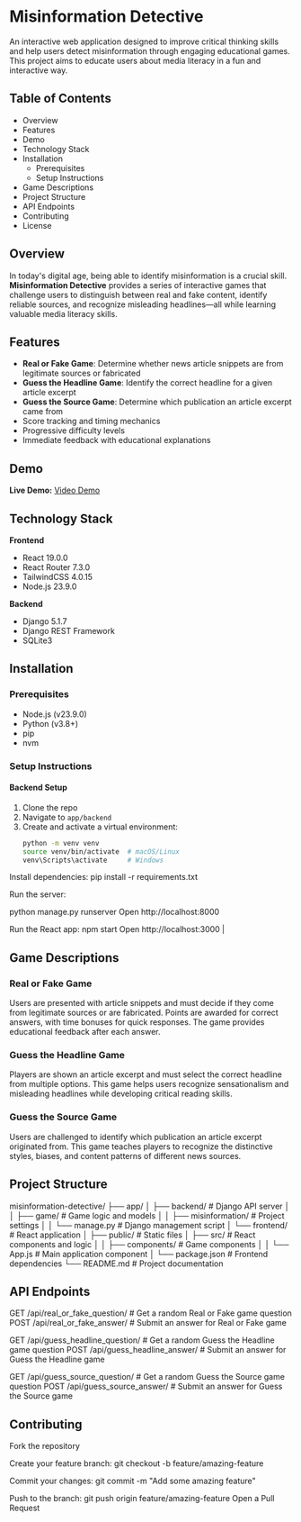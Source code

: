 # Misinformation Detective

An interactive web application designed to improve critical thinking skills and help users detect misinformation through engaging educational games. This project aims to educate users about media literacy in a fun and interactive way.

## Table of Contents
- Overview
- Features
- Demo
- Technology Stack
- Installation
  - Prerequisites
  - Setup Instructions
- Game Descriptions
- Project Structure
- API Endpoints
- Contributing
- License

## Overview
In today's digital age, being able to identify misinformation is a crucial skill. **Misinformation Detective** provides a series of interactive games that challenge users to distinguish between real and fake content, identify reliable sources, and recognize misleading headlines—all while learning valuable media literacy skills.

## Features
- **Real or Fake Game**: Determine whether news article snippets are from legitimate sources or fabricated  
- **Guess the Headline Game**: Identify the correct headline for a given article excerpt  
- **Guess the Source Game**: Determine which publication an article excerpt came from  
- Score tracking and timing mechanics  
- Progressive difficulty levels  
- Immediate feedback with educational explanations  

## Demo
**Live Demo:** [Video Demo](https://www.youtube.com/watch?v=sU_tLRtoJYg)

## Technology Stack

**Frontend**
- React 19.0.0
- React Router 7.3.0
- TailwindCSS 4.0.15
- Node.js 23.9.0

**Backend**
- Django 5.1.7
- Django REST Framework
- SQLite3

## Installation

### Prerequisites
- Node.js (v23.9.0)  
- Python (v3.8+)  
- pip  
- nvm  

### Setup Instructions

#### Backend Setup
1. Clone the repo  
2. Navigate to `app/backend`  
3. Create and activate a virtual environment:  
   ```bash
   python -m venv venv
   source venv/bin/activate  # macOS/Linux
   venv\Scripts\activate     # Windows

Install dependencies: 
pip install -r requirements.txt

Run the server: 

python manage.py runserver
Open http://localhost:8000

Run the React app:
npm start
Open http://localhost:3000
|
## Game Descriptions

### Real or Fake Game
Users are presented with article snippets and must decide if they come from legitimate sources or are fabricated. Points are awarded for correct answers, with time bonuses for quick responses. The game provides educational feedback after each answer.

### Guess the Headline Game
Players are shown an article excerpt and must select the correct headline from multiple options. This game helps users recognize sensationalism and misleading headlines while developing critical reading skills.

### Guess the Source Game
Users are challenged to identify which publication an article excerpt originated from. This game teaches players to recognize the distinctive styles, biases, and content patterns of different news sources.

## Project Structure

misinformation-detective/
├── app/
│   ├── backend/            # Django API server
│   │   ├── game/           # Game logic and models
│   │   ├── misinformation/ # Project settings
│   │   └── manage.py       # Django management script
│   └── frontend/           # React application
│       ├── public/         # Static files
│       ├── src/            # React components and logic
│       │   ├── components/ # Game components
│       │   └── App.js      # Main application component
│       └── package.json    # Frontend dependencies
└── README.md               # Project documentation

## API Endpoints 
GET    /api/real_or_fake_question/      # Get a random Real or Fake game question
POST   /api/real_or_fake_answer/        # Submit an answer for Real or Fake game

GET    /api/guess_headline_question/    # Get a random Guess the Headline game question
POST   /api/guess_headline_answer/      # Submit an answer for Guess the Headline game

GET    /api/guess_source_question/      # Get a random Guess the Source game question
POST   /api/guess_source_answer/        # Submit an answer for Guess the Source game

## Contributing

Fork the repository

Create your feature branch:
git checkout -b feature/amazing-feature

Commit your changes:
git commit -m "Add some amazing feature"

Push to the branch:
git push origin feature/amazing-feature
Open a Pull Request

